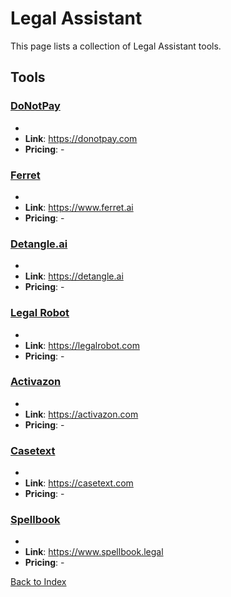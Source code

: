 # Legal Assistant

This page lists a collection of Legal Assistant tools.

## Tools

### [DoNotPay](https://donotpay.com)
-
- **Link**: https://donotpay.com
- **Pricing**: -

### [Ferret](https://www.ferret.ai)
-
- **Link**: https://www.ferret.ai
- **Pricing**: -

### [Detangle.ai](https://detangle.ai)
-
- **Link**: https://detangle.ai
- **Pricing**: -

### [Legal Robot](https://legalrobot.com)
-
- **Link**: https://legalrobot.com
- **Pricing**: -

### [Activazon](https://activazon.com)
-
- **Link**: https://activazon.com
- **Pricing**: -

### [Casetext](https://casetext.com)
-
- **Link**: https://casetext.com
- **Pricing**: -

### [Spellbook](https://www.spellbook.legal)
-
- **Link**: https://www.spellbook.legal
- **Pricing**: -


[Back to Index](README.MD)